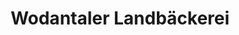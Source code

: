 ---
title: "Wodantaler Landbäckerei"
url: /sprockhoevel/wodantaler-landbaeckerei/
shop: Bäckerei
---